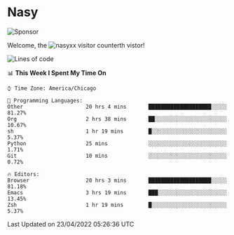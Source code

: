 # Nasy

<!--
<p align="center">
<img height="200" src="https://github-readme-stats.vercel.app/api?username=nasyxx&count_private=true&show_icons=true&theme=dracula&include_all_commits=true"/>
<img height="200" src="https://github-readme-stats.vercel.app/api/top-langs/?username=nasyxx&theme=dracula&hide=html,jupyter+notebook&count_private=true&show_icons=true"/>
</p>

  
----------------
-->

![Sponsor](https://img.shields.io/static/v1.svg?label=Sponsor&message=%E2%9D%A4&logo=GitHub&style=flat&color=pink)
 
Welcome, the ![nasyxx visitor counter](https://count.getloli.com/get/@nasyxx?theme=rule34)th vistor!
 
<!--START_SECTION:waka-->
![Lines of code](https://img.shields.io/badge/From%20Hello%20World%20I%27ve%20Written-5%20Million%20lines%20of%20code-blue)

📊 **This Week I Spent My Time On** 

```text
⌚︎ Time Zone: America/Chicago

💬 Programming Languages: 
Other                    20 hrs 4 mins       ████████████████████░░░░░   81.27% 
Org                      2 hrs 38 mins       ██░░░░░░░░░░░░░░░░░░░░░░░   10.67% 
sh                       1 hr 19 mins        █░░░░░░░░░░░░░░░░░░░░░░░░   5.37% 
Python                   25 mins             ░░░░░░░░░░░░░░░░░░░░░░░░░   1.71% 
Git                      10 mins             ░░░░░░░░░░░░░░░░░░░░░░░░░   0.72%

🔥 Editors: 
Browser                  20 hrs 3 mins       ████████████████████░░░░░   81.18% 
Emacs                    3 hrs 19 mins       ███░░░░░░░░░░░░░░░░░░░░░░   13.45% 
Zsh                      1 hr 19 mins        █░░░░░░░░░░░░░░░░░░░░░░░░   5.37%

```


 Last Updated on 23/04/2022 05:26:36 UTC
<!--END_SECTION:waka-->

<!-- ![visitors](https://visitor-badge.laobi.icu/badge?page_id=nasyxx.nasyxx) -->
